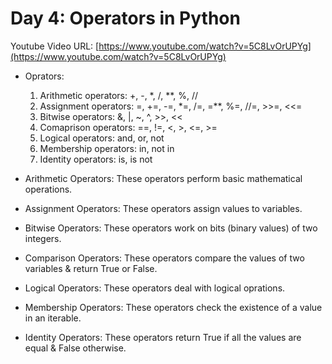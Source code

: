 # Day 4: Operators in Python

Youtube Video URL: [https://www.youtube.com/watch?v=5C8LvOrUPYg](https://www.youtube.com/watch?v=5C8LvOrUPYg)

- Oprators:
    1. Arithmetic operators: +, -, *, /, **, %, //
    2. Assignment operators: =, +=, -=, *=, /=, =**, %=, //=, >>=, <<=
    3. Bitwise operators: &, |, ~, ^, >>, <<
    4. Comaprison operators: ==, !=, <, >, <=, >=
    5. Logical operators: and, or, not
    6. Membership operators: in, not in
    7. Identity operators: is, is not

- Arithmetic Operators: These operators perform basic mathematical operations.
- Assignment Operators: These operators assign values to variables.
- Bitwise Operators: These operators work on bits (binary values) of two integers.
- Comparison Operators: These operators compare the values of two variables & return True or False.
- Logical Operators: These operators deal with logical oprations.
- Membership Operators: These operators check the existence of a value in an iterable.
- Identity Operators: These operators return True if all the values are equal & False otherwise.